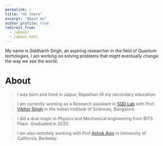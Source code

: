 ```yaml
---
permalink: /
title: "Hi there"
excerpt: "About me"
author_profile: true
redirect_from: 
  - /about/
  - /about.html
---
```

My name is Siddharth Singh, an aspiring researcher in the field of Quantum techologies. I am working on solving problems that might eventually change the way we see the world.

About
======
> I was born and lived in Jaipur, Rajasthan till my secondary education.

> I am currently working as a Research assistant in [SQD Lab](https://sites.google.com/view/sqd-lab/home) with Prof. [Vibhor Singh](https://iiscprofiles.irins.org/profile/66393) in the Indian Institute of Sciences, Bangalore.

> I did a dual major in Physics and Mechanical engineering from BITS Pilani. Graduated in 2020.


> I am also remotely working with Prof.[Ashok Ajoy](http://www.cchem.berkeley.edu/aagrp/people.html) in University of California, Berkeley.




